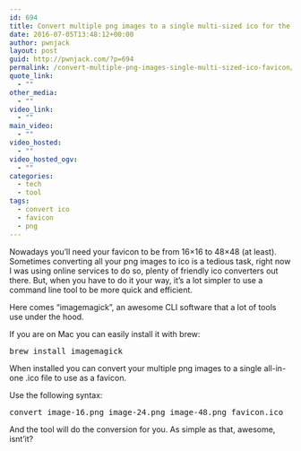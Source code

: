 ```yaml
---
id: 694
title: Convert multiple png images to a single multi-sized ico for the favicon
date: 2016-07-05T13:48:12+00:00
author: pwnjack
layout: post
guid: http://pwnjack.com/?p=694
permalink: /convert-multiple-png-images-single-multi-sized-ico-favicon/
quote_link:
  - ""
other_media:
  - ""
video_link:
  - ""
main_video:
  - ""
video_hosted:
  - ""
video_hosted_ogv:
  - ""
categories:
  - tech
  - tool
tags:
  - convert ico
  - favicon
  - png
---
```

Nowadays you&#8217;ll need your favicon to be from 16&#215;16 to 48&#215;48 (at least). Sometimes converting all your png images to ico is a tedious task, right now I was using online services to do so, plenty of friendly ico converters out there. But, when you have to do it your way, it&#8217;s a lot simpler to use a command line tool to be more quick and efficient.

Here comes &#8220;imagemagick&#8221;, an awesome CLI software that a lot of tools use under the hood.

If you are on Mac you can easily install it with brew:

<pre class="brush: plain; title: ; notranslate" title="">brew install imagemagick
</pre>

When installed you can convert your multiple png images to a single all-in-one .ico file to use as a favicon.

Use the following syntax:

<pre class="brush: plain; title: ; notranslate" title="">convert image-16.png image-24.png image-48.png favicon.ico
</pre>

And the tool will do the conversion for you. As simple as that, awesome, isnt&#8217;it?